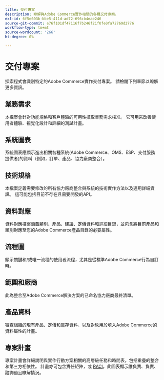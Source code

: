 ```yaml
---
title: 交付專案
description: 瞭解與Adobe Commerce實作相關的各種交付專案。
exl-id: 6f5e603b-bbe5-411d-ad72-696cb4eae246
source-git-commit: e76f101df47116f7b246f21f0fe0fa72769d2776
workflow-type: tm+mt
source-wordcount: '266'
ht-degree: 0%

---
```


# 交付專案

探索程式會識別特定的Adobe Commerce實作交付專案。 請檢閱下列章節以瞭解更多資訊。

## 業務需求

本檔案會針對功能規格和客戶體驗的可用性擷取業務需求核准。 它可用來改善使用者體驗、視覺化設計和詳細的測試計畫。

## 系統圖表

系統圖表應顯示進出相關各種系統(Adobe Commerce、OMS、ESP、支付服務提供者)的資料（例如，訂單、產品、協力廠商整合）。

## 技術規格

本檔案定義需要修改的所有協力廠商整合與系統的技術實作方法以及適用詳細資訊。 這可能包括目前不存在且需要開發的API。

## 資料對應

資料對應檔案涵蓋類別、產品、建議、定價資料和詳細目錄，並包含將目前產品和類別對應至您的Adobe Commerce產品目錄的必要屬性。

## 流程圖

顯示關鍵和/或唯一流程的使用者流程，尤其是從標準Adobe Commerce行為自訂時。

## 範圍和廠商

此為整合至Adobe Commerce解決方案的已命名協力廠商最終清單。

## 產品資料

審查組織的現有產品、定價和庫存資料，以及對映用於填入Adobe Commerce的資料屬性的計畫。

## 專案計畫

專案計畫會詳細說明與實作行動方案相關的高層級任務和時間表，包括重疊的整合和第三方相依性。 計畫亦可包含責任矩陣，或 [RACI](../planning/ownership.md)，此圖表顯示誰負責、負責、諮詢過且瞭解情況。
